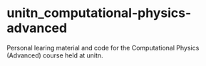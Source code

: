 unitn_computational-physics-advanced
====================================

Personal learing material and code for the Computational Physics (Advanced) course held at unitn.
